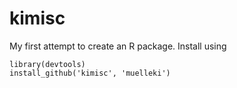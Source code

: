 kimisc
======

My first attempt to create an R package. Install using

```
library(devtools)
install_github('kimisc', 'muelleki')
```
